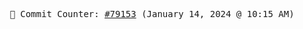 <p align="center">
    <samp>
        📮 Commit Counter: <a href="https://github.com/Javascript-void0/Javascript-void0/commits/main">#79153</a> (January 14, 2024 @ 10:15 AM)
    </samp>
</p>